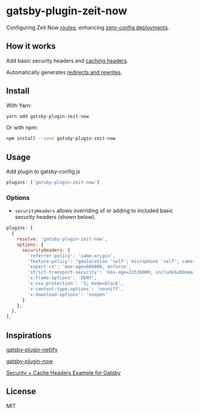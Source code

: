 # gatsby-plugin-zeit-now

Configuring Zeit Now [routes](https://zeit.co/docs/v2/advanced/routes/), enhancing [zero-config deployments](https://zeit.co/blog/zero-config).

## How it works

Add basic security headers and [caching headers](https://www.gatsbyjs.org/docs/caching/).

Automatically generates [redirects and rewrites](https://www.gatsbyjs.org/docs/actions/#createRedirect).

## Install

With Yarn:

```bash
yarn add gatsby-plugin-zeit-now
```

Or with npm:

```bash
npm install --save gatsby-plugin-zeit-now
```

## Usage

Add plugin to gatsby-config.js

```js
plugins: ['gatsby-plugin-zeit-now']
```

### Options

- `securityHeaders` allows overriding of or adding to included basic security headers (shown below).

```js
plugins: [
  {
    resolve: 'gatsby-plugin-zeit-now',
    options: {
      securityHeaders: {
        'referrer-policy': 'same-origin',
        'feature-policy': "geolocation 'self'; microphone 'self'; camera 'self'",
        'expect-ct': 'max-age=604800, enforce',
        'strict-transport-security': 'max-age=31536000; includeSubDomains',
        'x-frame-options': 'DENY',
        'x-xss-protection': '1; mode=block',
        'x-content-type-options': 'nosniff',
        'x-download-options': 'noopen'
      }
    },
  },
],
```

## Inspirations

[gatsby-plugin-netlify](https://github.com/gatsbyjs/gatsby/tree/master/packages/gatsby-plugin-netlify)

[gatsby-plugin-now](https://github.com/zeit/now/tree/master/packages/gatsby-plugin-now)

[Security + Cache Headers Example for Gatsby](https://spectrum.chat/zeit/now/security-cache-headers-example-for-gatsby~ad47cdc7-f132-42b8-a9bf-0f0058035fad)

## License

MIT
